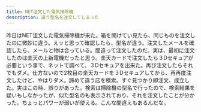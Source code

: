 ```yaml
---
title: NET注文した電気掃除機
description: 違う型名を注文してしまった
---
```


昨日はNET注文した電気掃除機が来た。箱を開けてい見たら、同じものを注文したのに微妙に違う。えッと思って確認したら、型名が違う。注文したメールを確認したら、メールと物は合っている。間違って注文したのだ。実は、最初に注文したのは楽天の上新電機だったと思う。楽天カードで注文したら３Dセキュアが必要という事で、ネットで調べて、３Dセキュアを出来た。再び注文したらそれでもダメ。仕方ないので2枚目の楽天カードを３Dセキュアしてから、再再度注文したけど、やはりダメ。諦めて違う店を検索。すぐ見つかり即注文、成立した。実はこの時、誤りがあった。検索は掃除機の型名で行ったので、検索結果を疑いもしなかったが、似た型名のも表示されており、それを注文したことが分かった。ちょっとパワーが弱いが使える。こんな間違えもあるんだな。
